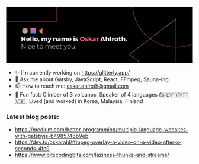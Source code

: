 ![welcome banner](https://raw.githubusercontent.com/OskarAhl/OskarAhl/master/banner.png)

- ✨ I’m currently working on https://glitterly.app/
- 💬 Ask me about Gatsby, JavaScript, React, FFmpeg, Sauna-ing
- 📫 How to reach me: oskar.ahlroth@gmail.com
- 🚀 Fun fact: Climber of 3 volcanos, Speaker of 4 languages (🇸🇪🇫🇮🇰🇷🇺🇸), Lived (and worked) in Korea, Malaysia, Finland

### Latest blog posts:
- https://medium.com/better-programming/multiple-language-websites-with-gatsbyjs-b4985746b9eb
- https://dev.to/oskarahl/ffmpeg-overlay-a-video-on-a-video-after-x-seconds-4fc9
- https://www.bitecodingbits.com/laziness-thunks-and-streams/

